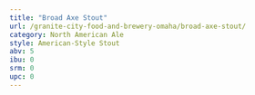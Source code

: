 ```yaml
---
title: "Broad Axe Stout"
url: /granite-city-food-and-brewery-omaha/broad-axe-stout/
category: North American Ale
style: American-Style Stout
abv: 5
ibu: 0
srm: 0
upc: 0
---
```


